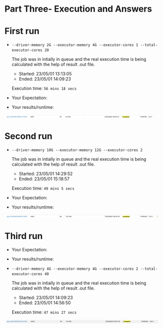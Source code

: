  # Part Three- Execution and Answers


# First run
* `--driver-memory 2G --executor-memory 4G --executor-cores 1 --total-executor-cores 20`

    The job was in intially in queue and the real execution time is being calculated with the help of result .out file.
    
    * Started: 23/05/01    13:13:05
    * Ended: 23/05/01      14:09:23

    Execution time: `56 mins 18 secs`

* Your Expectation: 
* Your results/runtime:

![3_1file](./resultimages/Part3-1.png "3_1file") 


# Second run
* `--driver-memory 10G --executor-memory 12G --executor-cores 2`

    The job was in intially in queue and the real execution time is being calculated with the help of result .out file.
    
    * Started: 23/05/01    14:29:52
    * Ended: 23/05/01      15:18:57

    Execution time: `49 mins 5 secs`
* Your Expectation: 
* Your results/runtime:

![3_2file](./resultimages/Part3-2.png "3_2file") 



# Third run
* Your Expectation: 
* Your results/runtime:

* `--driver-memory 4G --executor-memory 4G --executor-cores 2 --total-executor-cores 40`

    The job was in intially in queue and the real execution time is being calculated with the help of result .out file.
    
    * Started: 23/05/01    14:09:23
    * Ended: 23/05/01      14:56:50

    Execution time: `47 mins 27 secs`

![3_3file](./resultimages/Part3-3.png "3_3file") 
